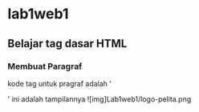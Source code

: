 # lab1web1
## Belajar tag dasar HTML

### Membuat Paragraf
kode tag untuk pragraf adalah '<p>'
ini adalah tampilannya
![img]Lab1web1/logo-pelita.png